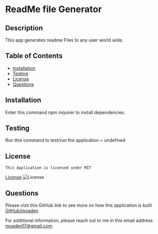 
  # ReadMe file Generator

  ## Description 
  This app generates readme Files to any user world wide.


  ## Table of Contents

  * [Installation](#Installation)
  * [Testing](#Testing) 
  * [License](#License)
  * [Questions](#Questions)

  
  ## Installation
  Enter this command npm inquirer to install dependencies.


  ## Testing
  Run this command to test/run the application = undefined 




  ## License
    This Application is licensed under MIT
  [License](#License)
  ![License](https://img.shields.io/badge/License-MIT-blue.svg)




  ## Questions

  Please visit this GitHub link to see more on how this application is built [GitHub/moaden](https://github.com/moaden)



  For additional information, please reach out to me in this email address moaden17@gmail.com.

